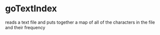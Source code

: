 # goTextIndex

reads a text file and puts together a map of all of the characters in the file and their frequency
